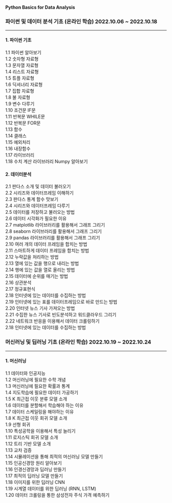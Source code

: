 #### Python Basics for Data Analysis
### 파이썬 및 데이터 분석 기초 (온라인 학습) 2022.10.06 ~ 2022.10.18
---
#### 1. 파이썬 기초</br>
1.1 파이썬 알아보기</br>
1.2 숫자형 자료형</br>
1.3 문자열 자료형</br>
1.4 리스트 자료형</br>
1.5 튜플 자료형</br>
1.6 딕셔너리 자료형</br>
1.7 집합 자료형</br>
1.8 불 자료형</br>
1.9 변수 다루기</br>
1.10 조건문 IF문</br>
1.11 반복문 WHILE문</br>
1.12 반복문 FOR문</br>
1.13 함수</br>
1.14 클래스</br>
1.15 예외처리</br>
1.16 내장함수</br>
1.17 라이브러리</br>
1.18 수치 계산 라이브러리 Numpy 알아보기</br>

#### 2. 데이터분석</br>
2.1 판다스 소개 및 데이터 불러오기</br>
2.2 시리즈와 데이터프레임 이해하기</br>
2.3 판다스 통계 함수 맛보기</br>
2.4 시리즈와 데이터프레임 다루기</br>
2.5 데이터를 저장하고 불러오는 방법</br>
2.6 데이터 시각화가 필요한 이유</br>
2.7 matplotlib 라이브러리를 활용해서 그래프 그리기</br>
2.8 seaborn 라이브러리를 활용해서 그래프 그리기</br>
2.9 pandas 라이브러리를 활용해서 그래프 그리기</br>
2.10 여러 개의 데이터 프레임을 합치는 방법</br>
2.11 스마트하게 데이터 프레임을 합치는 방법</br>
2.12 누락값을 처리하는 방법</br>
2.13 열에 있는 값을 행으로 내리는 방법</br>
2.14 행에 있는 값을 열로 올리는 방법</br>
2.15 데이터에 순위를 매기는 방법</br>
2.16 상관분석</br>
2.17 정규표현식</br>
2.18 인터넷에 있는 데이터를 수집하는 방법</br>
2.19 인터넷에 있는 표를 데이터프레임으로 바로 만드는 방법</br>
2.20 인터넷 뉴스 기사 가져오는 방법</br>
2.21 수집한 뉴스 기사로 빈도분석하고 워드클라우드 그리기</br>
2.22 네트워크 반응을 이용해서 데이터 크롤링하기</br>
2.18 인터넷에 있는 데이터를 수집하는 방법</br>

### 머신러닝 및 딥러닝 기초 (온라인 학습) 2022.10.19 ~ 2022.10.24
---
#### 1. 머신러닝</br>
1.1 데이터와 인공지능</br>
1.2 머신러닝에 필요한 수학 개념</br>
1.3 머신러닝에 필요한 확률과 통계</br>
1.4 지도학습에 필요한 데이터 가공하기</br>
1.5 K 최근접 이웃 분류 모델 소개</br>
1.6 데이터를 분할해서 학습해야 하는 이유</br>
1.7 데이터 스케일링을 해야하는 이유</br>
1.8 K 최근접 이웃 회귀 모델 소개</br>
1.9 선형 회귀</br>
1.10 특성공학을 이용해서 특성 늘리기</br>
1.11 로지스틱 회귀 모델 소개</br>
1.12 트리 기반 모델 소개</br>
1.13 교차 검증</br>
1.14 시뮬레이션을 통해 최적의 머신러닝 모델 만들기</br>
1.15 인공신경망 원리 알아보기</br>
1.16 인경신경망과 딥러닝 만들기</br>
1.17 최적의 딥러닝 모델 만들기</br>
1.18 이미지를 위한 딥러닝 CNN</br>
1.19 시계열 데이터를 위한 딥러닝 (RNN, LSTM)</br>
1.20 데이터 크롤링을 통한 삼성전자 주식 가격 예측하기</br>
